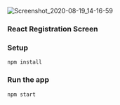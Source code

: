 ![Screenshot_2020-08-19_14-16-59](https://user-images.githubusercontent.com/60707377/90675565-a602ec00-e228-11ea-81e0-14982a1cc323.png)

### React Registration Screen

### Setup 

```npm install```

### Run the app

```npm start```
